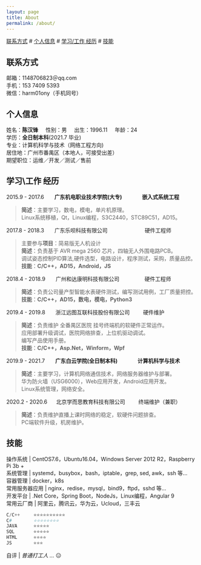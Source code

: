 ```yaml
---
layout: page
title: About
permalink: /about/
---
```

[联系方式](#1) # [个人信息](#2) # [学习/工作 经历](#3)  # [技能](#4)

## <span id="1">联系方式</span>
邮箱：1148706823＠qq.com  
手机：153 7409 5393    
微信：harm01ony（手机同号）    

## <span id="2">个人信息</span>
姓名：**陈汉锋** &nbsp; &nbsp; 性别：男 &nbsp; &nbsp; 出生：1996.11 &nbsp; &nbsp; 年龄：24  
学历：**全日制本科**(2021.7 毕业)   
专业：计算机科学与技术（网络工程方向)  
居住地：广州市番禺区（本地人，可接受出差）  
期望职位：运维／开发／测试／售前  

## <span id="3">学习\工作 经历<span>
2015.9 - 2017.6 &nbsp; &nbsp; &nbsp; **广东机电职业技术学院(大专) &nbsp; &nbsp; &nbsp; &nbsp; &nbsp; &nbsp; &nbsp; &nbsp;嵌入式系统工程**
> **简述**：主要学习，数电，模电，单片机原理。  
> Linux系统移植，Qt，Linux编程，S3C2440，STC89C51，AD15。

2017.8 - 2018.3 &nbsp; &nbsp; &nbsp; 广东乐呗科技有限公司 &nbsp; &nbsp; &nbsp; &nbsp; &nbsp; &nbsp; &nbsp; &nbsp; &nbsp; &nbsp; &nbsp;  &nbsp; 硬件工程师
> 主要参与**项目**：简易版无人机设计  
> **简述**：负责基于 AVR mega 2560 芯片，四轴无人外围电路PCB。  
> 调试姿态控制PID算法,硬件选型，电路设计，程序测试，采购，质量品控。  
> **技能**：**C/C++，AD15，Android，JS**  

2018.4 - 2018.9 &nbsp; &nbsp; &nbsp; 广州和达康明科技有限公司 &nbsp; &nbsp;  &nbsp; &nbsp; &nbsp; &nbsp; &nbsp; &nbsp; 硬件工程师
> **简述**：负责公司量产型智能水表硬件测试，编写测试用例，工厂质量把控。  
> **技能**：**C/C++，AD15，数电，模电，Python3**  

2019.4 - 2019.8 &nbsp; &nbsp; &nbsp; 浙江远图互联科技股份有限公司 &nbsp; &nbsp;  &nbsp; &nbsp; 硬件维护
> **简述**：负责维护 全番禺区医院 挂号终端机的软硬件正常运作。  
> 应用部署升级调试，医院网络排查，上位机驱动调试。  
> 编写产品使用手册。  
> **技能**：**C/C++，Asp.Net，Winform，Wpf**  

2019.9 - 2021.7 &nbsp; &nbsp; &nbsp; **广东白云学院(全日制本科) &nbsp; &nbsp; &nbsp; &nbsp; &nbsp; &nbsp; &nbsp; &nbsp;计算机科学与技术**
> **简述**：主要学习，计算机网络通信技术，网络服务器维护与部署。  
> 华为防火墙（USG6000），Web应用开发，Android应用开发。  
> Linux系统管理，网络安全。  

2020.2 - 2020.6 &nbsp; &nbsp; &nbsp;北京学而思教育科技有限公司 &nbsp; &nbsp; &nbsp; &nbsp; 终端维护（兼职）
> **简述**：负责维护直播上课时网络的稳定，软硬件问题排查。  
> PC端软件升级，机房维护。  

## <span id="4"/>技能
操作系统 | CentOS7.6，Ubuntu16.04，Windows Server 2012 R2，Raspberry Pi 3b +  
系统管理 | systemd，busybox，bash，iptable，grep, sed, awk，ssh 等...  
容器管理 | docker，k8s  
常用服务器应用 | nginx，redise，mysql，bind9，ftpd，sshd 等...  
开发平台 | .Net Core，Spring Boot，NodeJs，Linux编程，Angular 9  
常用云厂商 | 阿里云，腾讯云，华为云，Ucloud，三丰云    

```python
C/C++     ⭐⭐⭐⭐⭐⭐⭐⭐⭐⭐
C#        ⭐⭐⭐⭐⭐⭐⭐⭐
JAVA      ⭐⭐⭐⭐⭐
SQL       ⭐⭐⭐⭐⭐
HTML      ⭐⭐⭐⭐
JS        ⭐⭐⭐
```

自评  | *普通打工人 ...* 😑  

<!--stackedit_data:
eyJoaXN0b3J5IjpbOTI4NTAzMjM4LDgzNzg0NzQyNCwtMTM2Nj
MzMDcyNywtNTk5ODIzMzM5LDE2NjY2MzQ0OTEsLTEyNjEwODA1
OTcsMTYyMzUxNTI1NiwxNjI1NjMyNTQ1LC04NTg5MjE1M119
-->